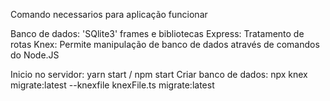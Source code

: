 Comando necessarios para aplicação funcionar 

Banco de dados: 'SQlite3'
frames e bibliotecas
    Express: Tratamento de rotas
    Knex: Permite manipulação de banco de dados através de comandos do Node.JS
    
Inicio no servidor: yarn start / npm start 
Criar banco de dados: npx knex migrate:latest --knexfile knexFile.ts migrate:latest